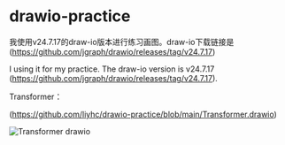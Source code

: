 # drawio-practice
我使用v24.7.17的draw-io版本进行练习画图。draw-io下载链接是(https://github.com/jgraph/drawio/releases/tag/v24.7.17)

I using it for my practice.
The draw-io version is v24.7.17 (https://github.com/jgraph/drawio/releases/tag/v24.7.17).


Transformer：

(https://github.com/liyhc/drawio-practice/blob/main/Transformer.drawio)

![Transformer drawio](https://github.com/user-attachments/assets/7d130a98-eb4d-4f35-af9e-75f1802eafb3)
